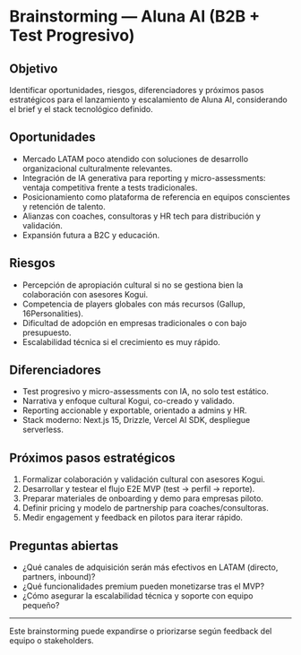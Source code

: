 # Brainstorming — Aluna AI (B2B + Test Progresivo)

## Objetivo
Identificar oportunidades, riesgos, diferenciadores y próximos pasos estratégicos para el lanzamiento y escalamiento de Aluna AI, considerando el brief y el stack tecnológico definido.

## Oportunidades
- Mercado LATAM poco atendido con soluciones de desarrollo organizacional culturalmente relevantes.
- Integración de IA generativa para reporting y micro-assessments: ventaja competitiva frente a tests tradicionales.
- Posicionamiento como plataforma de referencia en equipos conscientes y retención de talento.
- Alianzas con coaches, consultoras y HR tech para distribución y validación.
- Expansión futura a B2C y educación.

## Riesgos
- Percepción de apropiación cultural si no se gestiona bien la colaboración con asesores Kogui.
- Competencia de players globales con más recursos (Gallup, 16Personalities).
- Dificultad de adopción en empresas tradicionales o con bajo presupuesto.
- Escalabilidad técnica si el crecimiento es muy rápido.

## Diferenciadores
- Test progresivo y micro-assessments con IA, no solo test estático.
- Narrativa y enfoque cultural Kogui, co-creado y validado.
- Reporting accionable y exportable, orientado a admins y HR.
- Stack moderno: Next.js 15, Drizzle, Vercel AI SDK, despliegue serverless.

## Próximos pasos estratégicos
1. Formalizar colaboración y validación cultural con asesores Kogui.
2. Desarrollar y testear el flujo E2E MVP (test → perfil → reporte).
3. Preparar materiales de onboarding y demo para empresas piloto.
4. Definir pricing y modelo de partnership para coaches/consultoras.
5. Medir engagement y feedback en pilotos para iterar rápido.

## Preguntas abiertas
- ¿Qué canales de adquisición serán más efectivos en LATAM (directo, partners, inbound)?
- ¿Qué funcionalidades premium pueden monetizarse tras el MVP?
- ¿Cómo asegurar la escalabilidad técnica y soporte con equipo pequeño?

---

Este brainstorming puede expandirse o priorizarse según feedback del equipo o stakeholders.
